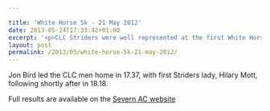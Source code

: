 ```yaml
---

title: 'White Horse 5k - 21 May 2012'
date: 2013-05-24T17:33:42+01:00
excerpt: '<p>CLC Striders were well represented at the first White Horse 5k of the summer, with 13 of our runners taking to the lanes of Sandhurst.</p>'
layout: post
permalink: /2013/05/white-horse-5k-21-may-2012/
---
```

Jon Bird led the CLC men home in 17.37, with first Striders lady, Hilary Mott, following shortly after in 18.18.

Full results are available on the <a href="https://www.severnathletic.org.uk/wp-content/uploads/2013/05/May-White-Horse-5k1.doc" target="_blank" rel="nofollow">Severn AC website</a></p>